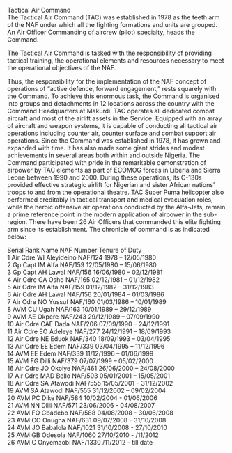 Tactical Air Command  
The Tactical Air Command \(TAC\) was established in 1978 as the teeth arm of the NAF under which all the fighting formations and units are grouped. An Air Officer Commanding of aircrew \(pilot\) specialty, heads the Command.   
  
The Tactical Air Command is tasked with the responsibility of providing tactical training, the operational elements and resources necessary to meet the operational objectives of the NAF.   
  
Thus, the responsibility for the implementation of the NAF concept of operations of “active defence, forward engagement,” rests squarely with the Command. To achieve this enormous task, the Command is organised into groups and detachments in 12 locations across the country with the Command Headquarters at Makurdi. TAC operates all dedicated combat aircraft and most of the airlift assets in the Service. Equipped with an array of aircraft and weapon systems, it is capable of conducting all tactical air operations including counter air, counter surface and combat support air operations. Since the Command was established in 1978, it has grown and expanded with time. It has also made some giant strides and modest achievements in several areas both within and outside Nigeria. The Command participated with pride in the remarkable demonstration of airpower by TAC elements as part of ECOMOG forces in Liberia and Sierra Leone between 1990 and 2000. During these operations, its C-130s provided effective strategic airlift for Nigerian and sister African nations’ troops to and from the operational theatre. TAC Super Puma helicopter also performed creditably in tactical transport and medical evacuation roles, while the heroic offensive air operations conducted by the Alfa-Jets, remain a prime reference point in the modern application of airpower in the sub-region. There have been 26 Air Officers that commanded this elite fighting arm since its establishment. The chronicle of command is as indicated below:   
  


Serial Rank Name NAF Number  Tenure of Duty  
1 Air Cdre WI Aleyideino NAF/124 1978 – 12/05/1980  
2 Gp Capt  IM Alfa NAF/159 12/05/1980 – 15/06/1980  
3 Gp Capt  AH Lawal  NAF/156 16/06/1980 – 02/12/1981  
4 Air Cdre GA Osho NAF/165 02/12/1981 – 01/12/1982  
5 Air Cdre IM Alfa NAF/159 01/12/1982 – 31/12/1983  
6 Air Cdre AH Lawal  NAF/156 20/01/1984 – 01/03/1986  
7 Air Cdre NO Yussuf  NAF/160 01/03/1986 – 10/01/1989  
8 AVM CU Ugah  NAF/163 10/01/1989 – 29/12/1989  
9 AVM AE Okpere NAF/243 29/12/1989 – 07/09/1990  
10 Air Cdre CAE Dada NAF/206 07/09/1990 – 24/12/1991  
11 Air Cdre EO Adeleye NAF/277 24/12/1991 – 18/09/1993  
12 Air Cdre NE Eduok  NAF/340 18/09/1993 – 03/04/1995  
13 Air Cdre EE Edem NAF/339 03/04/1995 – 11/12/1996  
14 AVM EE Edem NAF/339 11/12/1996 – 01/06/1999  
15 AVM FG Dilli  NAF/379 07/07/1999 – 05/02/2000  
16 Air Cdre JO Okoiye NAF/461 26/06/2000 – 24/08/2000  
17 Air Cdre MAD Bello  NAF/503 05/01/2001 – 15/05/2001  
18 Air Cdre SA Atawodi NAF/555 15/05/2001 – 31/12/2002  
19 AVM SA Atawodi NAF/555 31/12/2002 – 09/02/2004  
20 AVM PC Dike NAF/584 10/02/2004 - 01/06/2006  
21 AVM NN Dilli NAF/571 23/06/2006 - 04/08/2007  
22 AVM FO Gbadebo NAF/588 04/08/2008 - 30/06/2008  
23 AVM CO Onugha NAF/631 09/07/2008 - 31/10/2008  
24 AVM JO Babalola NAF/1021 31/10/2008 - 27/10/2010  
25 AVM GB Odesola NAF/1060 27/10/2010 - /11/2012  
26 AVM C Onyemaobi NAF/1330 /11/2012 - till date  
